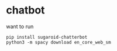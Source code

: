 # chatbot

want to run
```{python}
pip install sugaroid-chatterbot
python3 -m spacy download en_core_web_sm
```
